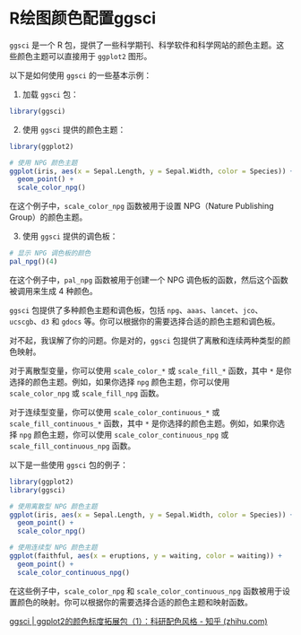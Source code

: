 # R绘图颜色配置ggsci

`ggsci` 是一个 R 包，提供了一些科学期刊、科学软件和科学网站的颜色主题。这些颜色主题可以直接用于 `ggplot2` 图形。

以下是如何使用 `ggsci` 的一些基本示例：

1. 加载 `ggsci` 包：

```r
library(ggsci)
```

2. 使用 `ggsci` 提供的颜色主题：

```r
library(ggplot2)

# 使用 NPG 颜色主题
ggplot(iris, aes(x = Sepal.Length, y = Sepal.Width, color = Species)) +
  geom_point() +
  scale_color_npg()
```

在这个例子中，`scale_color_npg` 函数被用于设置 NPG（Nature Publishing Group）的颜色主题。

3. 使用 `ggsci` 提供的调色板：

```r
# 显示 NPG 调色板的颜色
pal_npg()(4)
```

在这个例子中，`pal_npg` 函数被用于创建一个 NPG 调色板的函数，然后这个函数被调用来生成 4 种颜色。

`ggsci` 包提供了多种颜色主题和调色板，包括 `npg`、`aaas`、`lancet`、`jco`、`ucscgb`、`d3` 和 `gdocs` 等。你可以根据你的需要选择合适的颜色主题和调色板。

对不起，我误解了你的问题。你是对的，`ggsci` 包提供了离散和连续两种类型的颜色映射。

对于离散型变量，你可以使用 `scale_color_*` 或 `scale_fill_*` 函数，其中 `*` 是你选择的颜色主题。例如，如果你选择 `npg` 颜色主题，你可以使用 `scale_color_npg` 或 `scale_fill_npg` 函数。

对于连续型变量，你可以使用 `scale_color_continuous_*` 或 `scale_fill_continuous_*` 函数，其中 `*` 是你选择的颜色主题。例如，如果你选择 `npg` 颜色主题，你可以使用 `scale_color_continuous_npg` 或 `scale_fill_continuous_npg` 函数。

以下是一些使用 `ggsci` 包的例子：

```r
library(ggplot2)
library(ggsci)

# 使用离散型 NPG 颜色主题
ggplot(iris, aes(x = Sepal.Length, y = Sepal.Width, color = Species)) +
  geom_point() +
  scale_color_npg()

# 使用连续型 NPG 颜色主题
ggplot(faithful, aes(x = eruptions, y = waiting, color = waiting)) +
  geom_point() +
  scale_color_continuous_npg()
```

在这些例子中，`scale_color_npg` 和 `scale_color_continuous_npg` 函数被用于设置颜色的映射。你可以根据你的需要选择合适的颜色主题和映射函数。

[ggsci | ggplot2的颜色标度拓展包（1）：科研配色风格 - 知乎 (zhihu.com)](https://zhuanlan.zhihu.com/p/432716313)

